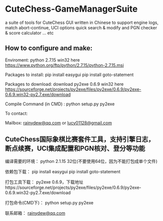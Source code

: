 # CuteChess-GameManagerSuite
a suite of tools for CuteChess GUI written in Chinese to support engine logs, match abort-continue, UCI options quick search &amp; modify and PGN checker &amp; score calculator ... etc

## How to configure and make:
Enviroment:
python 2.7.15 win32 here https://www.python.org/ftp/python/2.7.15/python-2.7.15.msi

Packages to install:
pip install easygui
pip install goto-statement

Packages to download:
download py2exe 0.6.9 win32 here https://sourceforge.net/projects/py2exe/files/py2exe/0.6.9/py2exe-0.6.9.win32-py2.7.exe/download

Compile Command (in CMD) :
python setup.py py2exe

To contact:

Mailbox: rainydew@qq.com  or  lucy01128@gmail.com

## CuteChess国际象棋比赛套件工具，支持引擎日志，断点续赛，UCI集成配置和PGN核对、登分等功能

编译需要的环境：
python 2.1.15 32位(不要使用64位，因为不能打包成单个文件)

依赖包下载：
pip install easygui
pip install goto-statement

打包工具下载：
py2exe 0.6.9，下载地址https://sourceforge.net/projects/py2exe/files/py2exe/0.6.9/py2exe-0.6.9.win32-py2.7.exe/download

打包命令(CMD下)：
python setup.py py2exe

联系邮箱：
rainydew@qq.com